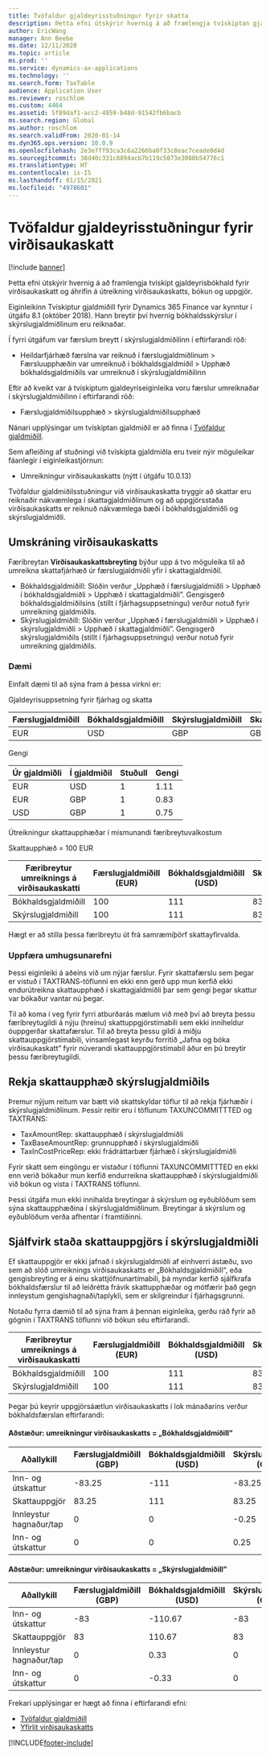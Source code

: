 ```yaml
---
title: Tvöfaldur gjaldeyrisstuðningur fyrir skatta
description: Þetta efni útskýrir hvernig á að framlengja tvískiptan gjaldeyrisbókhald á skattalénum og áhrifin á útreikning skatta og bókun
author: EricWang
manager: Ann Beebe
ms.date: 12/11/2020
ms.topic: article
ms.prod: ''
ms.service: dynamics-ax-applications
ms.technology: ''
ms.search.form: TaxTable
audience: Application User
ms.reviewer: roschlom
ms.custom: 4464
ms.assetid: 5f89daf1-acc2-4959-b48d-91542fb6bacb
ms.search.region: Global
ms.author: roschlom
ms.search.validFrom: 2020-01-14
ms.dyn365.ops.version: 10.0.9
ms.openlocfilehash: 2e3e7ff93ca3c6a2266ba0f33c8eac7ceade0d4d
ms.sourcegitcommit: 38d40c331c8894acb7b119c5073e3088b54776c1
ms.translationtype: HT
ms.contentlocale: is-IS
ms.lasthandoff: 01/15/2021
ms.locfileid: "4978601"
---
```

# <a name="dual-currency-support-for-sales-tax"></a>Tvöfaldur gjaldeyrisstuðningur fyrir virðisaukaskatt
[!include [banner](../includes/banner.md)]

Þetta efni útskýrir hvernig á að framlengja tvískipt gjaldeyrisbókhald fyrir virðisaukaskatt og áhrifin á útreikning virðisaukaskatts, bókun og uppgjör.

Eiginleikinn Tvískiptur gjaldmiðill fyrir Dynamics 365 Finance var kynntur í útgáfu 8.1 (október 2018). Hann breytir því hvernig bókhaldsskýrslur í skýrslugjaldmiðlinum eru reiknaðar.

Í fyrri útgáfum var færslum breytt í skýrslugjaldmiðilinn í eftirfarandi röð: 

- Heildarfjárhæð færslna var reiknuð í færslugjaldmiðlinum > Færsluupphæðin var umreiknuð í bókhaldsgjaldmiðil > Upphæð bókhaldsgjaldmiðils var umreiknuð í skýrslugjaldmiðilinn

Eftir að kveikt var á tvískiptum gjaldeyriseiginleika voru færslur umreiknaðar í skýrslugjaldmiðilinn í eftirfarandi röð:

- Færslugjaldmiðilsupphæð > skýrslugjaldmiðilsupphæð

Nánari upplýsingar um tvískiptan gjaldmiðil er að finna í [Tvöfaldur gjaldmiðill](dual-currency.md).

Sem afleiðing af stuðningi við tvískipta gjaldmiðla eru tveir nýir möguleikar fáanlegir í eiginleikastjórnun: 

- Umreikningur virðisaukaskatts (nýtt í útgáfu 10.0.13)

Tvöfaldur gjaldmiðilsstuðningur við virðisaukaskatta tryggir að skattar eru reiknaðir nákvæmlega í skattagjaldmiðlinum og að uppgjörsstaða virðisaukaskatts er reiknuð nákvæmlega bæði í bókhaldsgjaldmiðli og skýrslugjaldmiðli. 

## <a name="sales-tax-conversion"></a>Umskráning virðisaukaskatts

Færibreytan **Virðisaukaskattsbreyting** býður upp á tvo möguleika til að umreikna skattafjárhæð úr færslugjaldmiðli yfir í skattagjaldmiðil. 

- Bókhaldsgjaldmiðill: Slóðin verður „Upphæð í færslugjaldmiðli > Upphæð í bókhaldsgjaldmiðli > Upphæð í skattagjaldmiðli”. Gengisgerð bókhaldsgjaldmiðilsins (stillt í fjárhagsuppsetningu) verður notuð fyrir umreikning gjaldmiðils.
- Skýrslugjaldmiðill: Slóðin verður „Upphæð í færslugjaldmiðli > Upphæð í skýrslugjaldmiðli > Upphæð í skattagjaldmiðli”. Gengisgerð skýrslugjaldmiðils (stillt í fjárhagsuppsetningu) verður notuð fyrir umreikning gjaldmiðils.

### <a name="example"></a>Dæmi

Einfalt dæmi til að sýna fram á þessa virkni er:

Gjaldeyrisuppsetning fyrir fjárhag og skatta

| Færslugjaldmiðill | Bókhaldsgjaldmiðill | Skýrslugjaldmiðill | Skattagjaldmiðill |
| -------------------- | ------------------- | ------------------ | ------------ |
| EUR                  | USD                 | GBP                | GBP          |

Gengi

| Úr gjaldmiðli | Í gjaldmiðil | Stuðull | Gengi |
| ------------- | ----------- | ------ | ------------- |
| EUR           | USD         | 1      | 1.11          |
| EUR           | GBP         | 1      | 0.83          |
| USD           | GBP         | 1      | 0.75          |

Útreikningur skattaupphæðar í mismunandi færibreytuvalkostum

Skattaupphæð = 100 EUR

| Færibreytur umreiknings á virðisaukaskatti | Færslugjaldmiðill (EUR) | Bókhaldsgjaldmiðill (USD) | Skýrslugjaldmiðill (GBP) | Skattagjaldmiðill (GBP) |
| ------------------------------- | -------------------------- | ------------------------- | ------------------------ | ------------------ |
| Bókhaldsgjaldmiðill             | 100                        | 111                       | 83                       | **83.25**          |
| Skýrslugjaldmiðill              | 100                        | 111                       | 83                       | **83**             |

Hægt er að stilla þessa færibreytu út frá samræmiþörf skattayfirvalda.


### <a name="upgrade-consideration"></a>Uppfæra umhugsunarefni

Þessi eiginleiki á aðeins við um nýjar færslur. Fyrir skattafærslu sem þegar er vistuð í TAXTRANS-töflunni en ekki enn gerð upp mun kerfið ekki endurútreikna skattaupphæð í skattagjaldmiðli þar sem gengi þegar skattur var bókaður vantar nú þegar.

Til að koma í veg fyrir fyrri atburðarás mælum við með því að breyta þessu færibreytugildi á nýju (hreinu) skattuppgjörstímabili sem ekki inniheldur óuppgerðar skattafærslur. Til að breyta þessu gildi á miðju skattauppgjörstímabili, vinsamlegast keyrðu forritið „Jafna og bóka virðisaukaskatt” fyrir núverandi skattauppgjörstímabil áður en þú breytir þessu færibreytugildi.


## <a name="track-reporting-currency-tax-amount"></a>Rekja skattaupphæð skýrslugjaldmiðils

Þremur nýjum reitum var bætt við skattskyldar töflur til að rekja fjárhæðir í skýrslugjaldmiðlinum. Þessir reitir eru í töflunum TAXUNCOMMITTTED og TAXTRANS:

- TaxAmountRep: skattaupphæð í skýrslugjaldmiðli
- TaxBaseAmountRep: grunnupphæð í skýrslugjaldmiðli
- TaxInCostPriceRep: ekki frádráttarbær fjárhæð í skýrslugjaldmiðli

Fyrir skatt sem eingöngu er vistaður í töflunni TAXUNCOMMITTTED en ekki enn verið bókaður mun kerfið endurreikna skattaupphæð í skýrslugjaldmiðli við bókun og vista í TAXTRANS töflunni.

Þessi útgáfa mun ekki innihalda breytingar á skýrslum og eyðublöðum sem sýna skattaupphæðina í skýrslugjaldmiðlinum. Breytingar á skýrslum og eyðublöðum verða afhentar í framtíðinni.



## <a name="tax-settlement-auto-balance-in-reporting-currency"></a>Sjálfvirk staða skattauppgjörs í skýrslugjaldmiðli

Ef skattauppgjör er ekki jafnað í skýrslugjaldmiðli af einhverri ástæðu, svo sem að slóð umreiknings virðisaukaskatts er „Bókhaldsgjaldmiðill“, eða gengisbreyting er á einu skattjöfnunartímabili, þá myndar kerfið sjálfkrafa bókhaldsfærslur til að leiðrétta frávik skattupphæðar og mótfærir það gegn innleystum gengishagnaði/taplykli, sem er skilgreindur í fjárhagsgrunni.

Notaðu fyrra dæmið til að sýna fram á þennan eiginleika, gerðu ráð fyrir að gögnin í TAXTRANS töflunni við bókun séu eftirfarandi.

| Færibreytur umreiknings á virðisaukaskatti | Færslugjaldmiðill (EUR) | Bókhaldsgjaldmiðill (USD) | Skýrslugjaldmiðill (GBP) | Skattagjaldmiðill (GBP) |
| ------------------------------- | -------------------------- | ------------------------- | ------------------------ | ------------------ |
| Bókhaldsgjaldmiðill             | 100                        | 111                       | 83                       | **83.25**          |
| Skýrslugjaldmiðill              | 100                        | 111                       | 83                       | **83**             |

Þegar þú keyrir uppgjörsáætlun virðisaukaskatts í lok mánaðarins verður bókhaldsfærslan eftirfarandi:
#### <a name="scenario-sales-tax-conversion--accounting-currency"></a>Aðstæður: umreikningur virðisaukaskatts = „Bókhaldsgjaldmiðill”

| Aðallykill           | Færslugjaldmiðill (GBP) | Bókhaldsgjaldmiðill (USD) | Skýrslugjaldmiðill (GBP) |
| ---------------------- | -------------------------- | ------------------------- | ------------------------ |
| Inn- og útskattur | -83.25                     | -111                      | -83.25                   |
| Skattauppgjör         | 83.25                      | 111                       | 83.25                    |
| Innleystur hagnaður/tap     | 0                          | 0                         | -0.25                    |
| Inn- og útskattur | 0                          | 0                         | 0.25                     |

#### <a name="scenario-sales-tax-conversion--reporting-currency"></a>Aðstæður: umreikningur virðisaukaskatts = „Skýrslugjaldmiðill”


| Aðallykill           | Færslugjaldmiðill (GBP) | Bókhaldsgjaldmiðill (USD) | Skýrslugjaldmiðill (GBP) |
| ---------------------- | -------------------------- | ------------------------- | ------------------------ |
| Inn- og útskattur | -83                        | -110.67                   | -83                      |
| Skattauppgjör         | 83                         | 110.67                    | 83                       |
| Innleystur hagnaður/tap     | 0                          | 0.33                      | 0                        |
| Inn- og útskattur | 0                          | -0.33                     | 0                        |



Frekari upplýsingar er hægt að finna í eftirfarandi efni:

- [Tvöfaldur gjaldmiðill](dual-currency.md)
- [Yfirlit virðisaukaskatts](indirect-taxes-overview.md)



[!INCLUDE[footer-include](../../includes/footer-banner.md)]